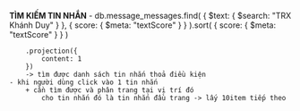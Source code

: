 **TÌM KIẾM TIN NHẮN**
    - db.message_messages.find(
        { $text: { $search: "TRX Khánh Duy" } },
        { score: { $meta: "textScore" } }
        ).sort( { score: { $meta: "textScore" } } )

        .projection({
            content: 1
        })
        -> tìm được danh sách tin nhắn thoả điều kiện
    - khi người dùng click vào 1 tin nhắn
        + cần tìm được và phân trang tại vị trí đó
            cho tin nhắn đó là tin nhắn đầu trang -> lấy 10item tiếp theo